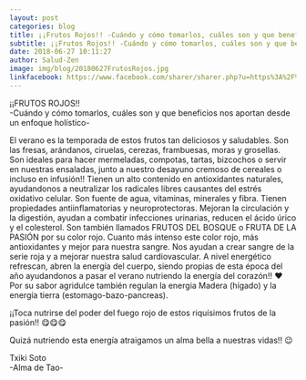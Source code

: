 ```yaml
---
layout: post
categories: blog
title: ¡¡Frutos Rojos!! -Cuándo y cómo tomarlos, cuáles son y que beneficios nos aportan desde un enfoque holístico
subtitle: ¡¡Frutos Rojos!! -Cuándo y cómo tomarlos, cuáles son y que beneficios nos aportan desde un enfoque holístico
date: 2018-06-27 10:11:27
author: Salud-Zen
image: img/blog/20180627FrutosRojos.jpg
linkfacebook: https://www.facebook.com/sharer/sharer.php?u=https%3A%2F%2Fsalud-zen.com%2Fblog%2F2018%2F06%2F27%2FFrutosRojos.html&amp;src=sdkpreparse
---
```

¡¡FRUTOS ROJOS!!  
-Cuándo y cómo tomarlos, cuáles son y que beneficios nos aportan desde un enfoque holístico-

El verano es la temporada de estos frutos tan deliciosos y saludables. Son las fresas, arándanos, ciruelas, cerezas, frambuesas, moras y grosellas. Son ideales para hacer mermeladas, compotas, tartas, bizcochos o servir en nuestras ensaladas, junto a nuestro desayuno cremoso de cereales o incluso en infusión!! Tienen un alto contenido en antioxidantes naturales, ayudandonos a neutralizar los radicales libres causantes del estrés oxidativo celular. Son fuente de agua, vitaminas, minerales y fibra. Tienen propiedades antiinflamatorias y neuroprotectoras. Mejoran la circulación y la digestión, ayudan a combatir infecciones urinarias, reducen el ácido úrico y el colesterol. Son también llamados FRUTOS DEL BOSQUE o FRUTA DE LA PASIÓN por su color rojo. Cuanto más intenso este color rojo, más antioxidantes y mejor para nuestra sangre. Nos ayudan a crear sangre de la serie roja y a mejorar nuestra salud cardiovascular. A nivel energético refrescan, abren la energía del cuerpo, siendo propias de esta época del año ayudandonos a pasar el verano nutriendo la energía del corazón!! ❤ Por su sabor agridulce también regulan la energia Madera (hígado) y la energía tierra (estomago-bazo-pancreas).

¡¡Toca nutrirse del poder del fuego rojo de estos riquísimos frutos de la pasión!! 😋😋😋  

Quizá nutriendo esta energía atraigamos un alma bella a nuestras vidas!! 😉  

Txiki Soto  
-Alma de Tao-
